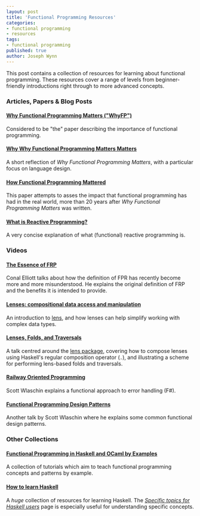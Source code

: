 ```yaml
---
layout: post
title: 'Functional Programming Resources'
categories:
- functional programming
- resources
tags:
- functional programming
published: true
author: Joseph Wynn
---
```


This post contains a collection of resources for learning about functional programming. These resources cover a range of levels from beginner-friendly introductions right through to more advanced concepts.<!--more-->

### Articles, Papers & Blog Posts

#### [Why Functional Programming Matters ("WhyFP")](https://www.cs.kent.ac.uk/people/staff/dat/miranda/whyfp90.pdf)

Considered to be "the" paper describing the importance of functional programming.

#### [Why Why Functional Programming Matters Matters](http://raganwald.com/2014/12/20/why-why-functional-programming-matters-matters.html)

A short reflection of _Why Functional Programming Matters_, with a particular focus on language design.

#### [How Functional Programming Mattered](http://nsr.oxfordjournals.org/content/early/2015/07/13/nsr.nwv042.full.pdf)

This paper attempts to asses the impact that functional programming has had in the real world, more than 20 years after _Why Functional Programming Matters_ was written.

#### [What is Reactive Programming?](http://paulstovell.com/blog/reactive-programming)

A very concise explanation of what (functional) reactive programming is.

### Videos

#### [The Essence of FRP](http://begriffs.com/posts/2015-07-22-essence-of-frp.html)

Conal Elliott talks about how the definition of FPR has recently become more and more misunderstood. He explains the original definition of FRP and the benefits it is intended to provide.

#### [Lenses: compositional data access and manipulation](https://skillsmatter.com/skillscasts/4251-lenses-compositional-data-access-and-manipulation)

An introduction to [lens](http://hackage.haskell.org/package/lens), and how lenses can help simplify working with complex data types.

#### [Lenses, Folds, and Traversals](https://www.youtube.com/watch?v=cefnmjtAolY)

A talk centred around the [lens package](http://hackage.haskell.org/package/lens), covering how to compose lenses using Haskell's regular composition operator (`.`), and illustrating a scheme for performing lens-based folds and traversals.

#### [Railway Oriented Programming](http://fsharpforfunandprofit.com/rop/)

Scott Wlaschin explains a functional approach to error handling (F#).

#### [Functional Programming Design Patterns](http://fsharpforfunandprofit.com/fppatterns/)

Another talk by Scott Wlaschin where he explains some common functional design patterns.

### Other Collections

#### [Functional Programming in Haskell and OCaml by Examples](https://github.com/caiorss/Functional-Programming)

A collection of tutorials which aim to teach functional programming concepts and patterns by example.

#### [How to learn Haskell](https://github.com/bitemyapp/learnhaskell)

A _huge_ collection of resources for learning Haskell. The [_Specific topics for Haskell users_](https://github.com/bitemyapp/learnhaskell/blob/master/specific_topics.md) page is especially useful for understanding specific concepts.
